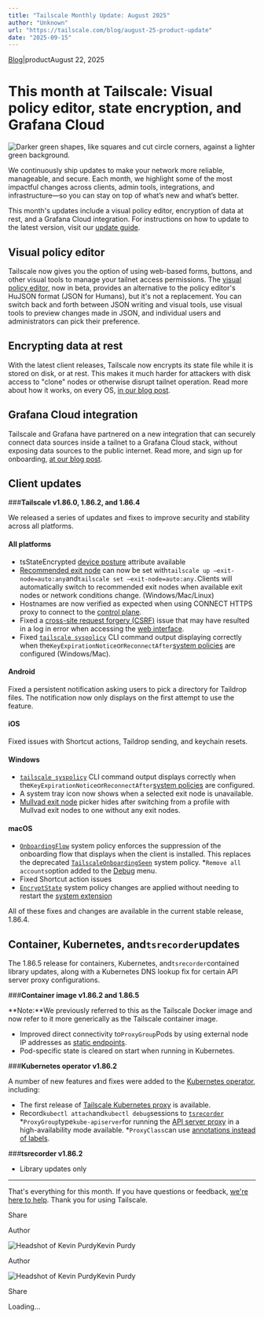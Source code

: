 ```yaml
---
title: "Tailscale Monthly Update: August 2025"
author: "Unknown"
url: "https://tailscale.com/blog/august-25-product-update"
date: "2025-09-15"
---
```


[Blog](/blog)|productAugust 22, 2025

# This month at Tailscale: Visual policy editor, state encryption, and Grafana Cloud

![Darker green shapes, like squares and cut circle corners, against a lighter green background.](https://cdn.sanity.io/images/w77i7m8x/production/e96a13f39f18b7a23ab7ac08755f9c7143a2dd11-600x315.svg?w=1200&q=75&fit=clip&auto=format)

We continuously ship updates to make your network more reliable, manageable, and secure. Each month, we highlight some of the most impactful changes across clients, admin tools, integrations, and infrastructure—so you can stay on top of what’s new and what’s better.

This month's updates include a visual policy editor, encryption of data at rest, and a Grafana Cloud integration. For instructions on how to update to the latest version, visit our [update guide](https://tailscale.com/kb/1067/update).

## Visual policy editor

Tailscale now gives you the option of using web-based forms, buttons, and other visual tools to manage your tailnet access permissions. The [visual policy editor](https://tailscale.com/blog/visual-editor-beta), now in beta, provides an alternative to the policy editor's HuJSON format (JSON for Humans), but it's not a replacement. You can switch back and forth between JSON writing and visual tools, use visual tools to preview changes made in JSON, and individual users and administrators can pick their preference.

## Encrypting data at rest

With the latest client releases, Tailscale now encrypts its state file while it is stored on disk, or at rest. This makes it much harder for attackers with disk access to "clone" nodes or otherwise disrupt tailnet operation. Read more about how it works, on every OS, [in our blog post](https://tailscale.com/blog/encrypting-data-at-rest).

## Grafana Cloud integration

Tailscale and Grafana have partnered on a new integration that can securely connect data sources inside a tailnet to a Grafana Cloud stack, without exposing data sources to the public internet. Read more, and sign up for onboarding, [at our blog post](https://tailscale.com/blog/grafana-integration-secure-data-sources).

## Client updates

###**Tailscale v1.86.0, 1.86.2, and 1.86.4**

We released a series of updates and fixes to improve security and stability across all platforms.

#### All platforms

* tsStateEncrypted [device posture](https://tailscale.com/kb/1288/device-posture#device-posture-attributes) attribute available
* [Recommended exit node](https://tailscale.com/kb/1392/auto-exit-nodes) can now be set with`tailscale up —exit-node=auto:any`and`tailscale set —exit-node=auto:any.`Clients will automatically switch to recommended exit nodes when available exit nodes or network conditions change. (Windows/Mac/Linux)
* Hostnames are now verified as expected when using CONNECT HTTPS proxy to connect to the [control plane](https://tailscale.com/kb/1508/control-data-planes).
* Fixed a [cross-site request forgery (CSRF)](https://en.wikipedia.org/wiki/Cross-site_request_forgery) issue that may have resulted in a log in error when accessing the [web interface](https://tailscale.com/kb/1325/device-web-interface).
* Fixed [`tailscale syspolicy`](https://tailscale.com/kb/1080/cli#syspolicy) CLI command output displaying correctly when the`KeyExpirationNotice`or`ReconnectAfter`[system policies](https://tailscale.com/kb/1315/mdm-keys) are configured (Windows/Mac).

#### Android

Fixed a persistent notification asking users to pick a directory for Taildrop files. The notification now only displays on the first attempt to use the feature.

#### iOS

Fixed issues with Shortcut actions, Taildrop sending, and keychain resets.

#### Windows

* [`tailscale syspolicy`](https://tailscale.com/kb/1080/cli#syspolicy) CLI command output displays correctly when the`KeyExpirationNotice`or`ReconnectAfter`[system policies](https://tailscale.com/kb/1315/mdm-keys) are configured.
* A system tray icon now shows when a selected exit node is unavailable.
* [Mullvad exit node](https://tailscale.com/kb/1258/mullvad-exit-nodes) picker hides after switching from a profile with Mullvad exit nodes to one without any exit nodes.

#### macOS

* [`OnboardingFlow`](https://tailscale.com/kb/1315/mdm-keys#suppress-the-first-launch-onboarding-flow) system policy enforces the suppression of the onboarding flow that displays when the client is installed. This replaces the deprecated [`TailscaleOnboardingSeen`](https://tailscale.com/kb/1315/mdm-keys#suppress-the-first-launch-onboarding-flow) system policy.
*`Remove all accounts`option added to the [Debug](https://tailscale.com/kb/1023/troubleshooting#debug-menu-and-options) menu.
* Fixed Shortcut action issues
* [`EncryptState`](https://tailscale.com/kb/1315/mdm-keys#encrypt-node-state-file) system policy changes are applied without needing to restart the [system extension](https://tailscale.com/kb/1340/macos-sysext)

All of these fixes and changes are available in the current stable release, 1.86.4.

## Container, Kubernetes, and`tsrecorder`updates

The 1.86.5 release for containers, Kubernetes, and`tsrecorder`contained library updates, along with a Kubernetes DNS lookup fix for certain API server proxy configurations.

###**Container image v1.86.2 and 1.86.5**

**Note:**We previously referred to this as the Tailscale Docker image and now refer to it more generically as the Tailscale container image.

* Improved direct connectivity to`ProxyGroup`Pods by using external node IP addresses as [static endpoints](https://tailscale.com/kb/1445/kubernetes-operator-customization#static-endpoints).
* Pod-specific state is cleared on start when running in Kubernetes.

###**Kubernetes operator v1.86.2**

A number of new features and fixes were added to the [Kubernetes operator](https://tailscale.com/kb/1236/kubernetes-operator), including:

* The first release of [Tailscale Kubernetes proxy](https://tailscale.com/kb/1437/kubernetes-operator-api-server-proxy) is available.
* Record`kubectl attach`and`kubectl debug`sessions to [`tsrecorder`](https://tailscale.com/kb/1454/kubernetes-operator-session-recording)
*`ProxyGroup`type`kube-apiserver`for running the [API server proxy](https://tailscale.com/kb/1437/kubernetes-operator-api-server-proxy) in a high-availability mode available.
*`ProxyClass`can use [annotations instead of labels](https://tailscale.com/kb/1445/kubernetes-operator-customization#customizing-tags).

###**tsrecorder v1.86.2**

* Library updates only

* * *

That's everything for this month. If you have questions or feedback, [we're here to help](https://tailscale.com/contact/support). Thank you for using Tailscale.

Share

Author

![Headshot of Kevin Purdy](https://cdn.sanity.io/images/w77i7m8x/production/1b9caf64d6989e00c3bf4ae1aff20b57ae125f6b-512x512.jpg?w=1080&q=75&fit=clip&auto=format)Kevin Purdy

Author

![Headshot of Kevin Purdy](https://cdn.sanity.io/images/w77i7m8x/production/1b9caf64d6989e00c3bf4ae1aff20b57ae125f6b-512x512.jpg?w=1080&q=75&fit=clip&auto=format)Kevin Purdy

Share

Loading...
